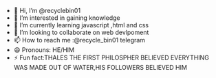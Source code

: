 - 👋 Hi, I’m @recyclebin01
- 👀 I’m interested in gaining knowledge
- 🌱 I’m currently learning javascript ,html and css
- 💞️ I’m looking to collaborate on web devlpoment
- 📫 How to reach me :@recycle_bin01 telegram
- 😄 Pronouns: HE/HIM
- ⚡ Fun fact:THALES THE FIRST PHILOSPHER BELIEVED EVERYTHING WAS MADE OUT OF WATER,HIS FOLLOWERS BELIEVED HIM

<!---
recyclebin01/recyclebin01 is a ✨ special ✨ repository because its `README.md` (this file) appears on your GitHub profile.
You can click the Preview link to take a look at your changes.
--->
